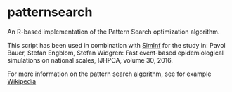 # patternsearch
An R-based implementation of the Pattern Search optimization algorithm.

This script has been used in combination with [SimInf](https://github.com/stewid/SimInf) for the study in:
Pavol Bauer, Stefan Engblom, Stefan Widgren: Fast event-based epidemiological simulations on national scales, IJHPCA, volume 30, 2016.

For more information on the pattern search algorithm, see for example [Wikipedia](https://en.wikipedia.org/wiki/Pattern_search_%28optimization%29)
